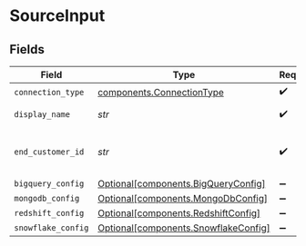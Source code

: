 # SourceInput


## Fields

| Field                                                                              | Type                                                                               | Required                                                                           | Description                                                                        | Example                                                                            |
| ---------------------------------------------------------------------------------- | ---------------------------------------------------------------------------------- | ---------------------------------------------------------------------------------- | ---------------------------------------------------------------------------------- | ---------------------------------------------------------------------------------- |
| `connection_type`                                                                  | [components.ConnectionType](../../models/components/connectiontype.md)             | :heavy_check_mark:                                                                 | N/A                                                                                |                                                                                    |
| `display_name`                                                                     | *str*                                                                              | :heavy_check_mark:                                                                 | N/A                                                                                | Frontend Events                                                                    |
| `end_customer_id`                                                                  | *str*                                                                              | :heavy_check_mark:                                                                 | N/A                                                                                | abcd-1234-efgh-5678                                                                |
| `bigquery_config`                                                                  | [Optional[components.BigQueryConfig]](../../models/components/bigqueryconfig.md)   | :heavy_minus_sign:                                                                 | N/A                                                                                |                                                                                    |
| `mongodb_config`                                                                   | [Optional[components.MongoDbConfig]](../../models/components/mongodbconfig.md)     | :heavy_minus_sign:                                                                 | N/A                                                                                |                                                                                    |
| `redshift_config`                                                                  | [Optional[components.RedshiftConfig]](../../models/components/redshiftconfig.md)   | :heavy_minus_sign:                                                                 | N/A                                                                                |                                                                                    |
| `snowflake_config`                                                                 | [Optional[components.SnowflakeConfig]](../../models/components/snowflakeconfig.md) | :heavy_minus_sign:                                                                 | N/A                                                                                |                                                                                    |